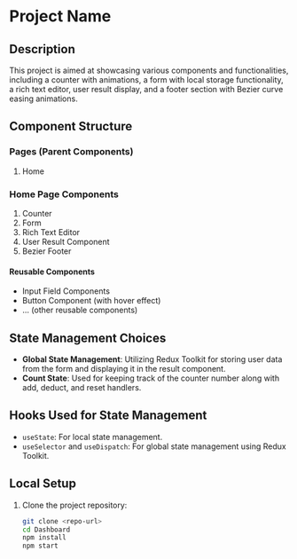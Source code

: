 # Project Name

## Description

This project is aimed at showcasing various components and functionalities, including a counter with animations, a form with local storage functionality, a rich text editor, user result display, and a footer section with Bezier curve easing animations.

## Component Structure

### Pages (Parent Components)

1. Home


### Home Page Components

1. Counter
2. Form
3. Rich Text Editor
4. User Result Component
5. Bezier Footer

#### Reusable Components

- Input Field Components
- Button Component (with hover effect)
- ... (other reusable components)

## State Management Choices

- **Global State Management**: Utilizing Redux Toolkit for storing user data from the form and displaying it in the result component.
- **Count State**: Used for keeping track of the counter number along with add, deduct, and reset handlers.

## Hooks Used for State Management

- `useState`: For local state management.
- `useSelector` and `useDispatch`: For global state management using Redux Toolkit.

## Local Setup

1. Clone the project repository:
   ```bash
   git clone <repo-url>
   cd Dashboard
   npm install
   npm start
